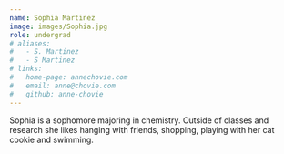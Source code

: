 ```yaml
---
name: Sophia Martinez
image: images/Sophia.jpg
role: undergrad
# aliases:
#   - S. Martinez
#   - S Martinez
# links:
#   home-page: annechovie.com
#   email: anne@chovie.com
#   github: anne-chovie
---
```


Sophia is a sophomore majoring in chemistry. Outside of classes and research she likes hanging with friends, shopping, playing with her cat cookie and swimming.
